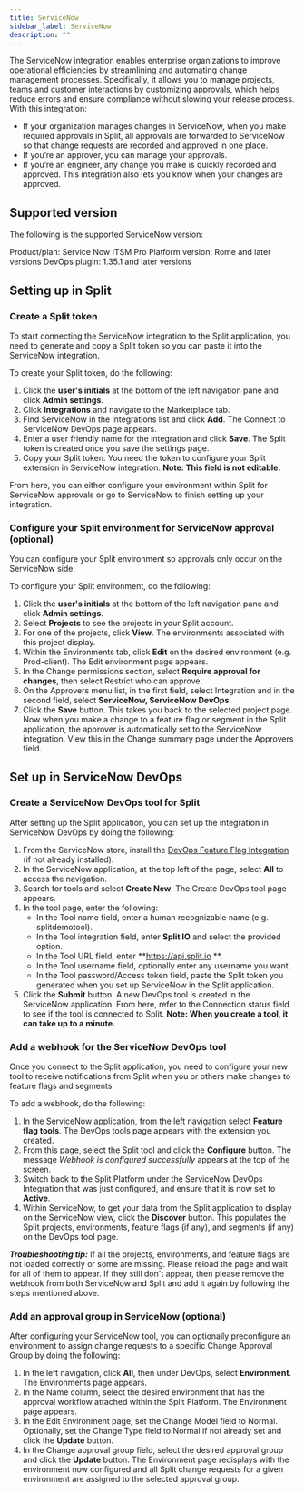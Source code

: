 ```yaml
---
title: ServiceNow
sidebar_label: ServiceNow
description: ""
---
```


<p>
  <button hidden style={{borderRadius:'8px', border:'1px', fontFamily:'Courier New', fontWeight:'800', textAlign:'left'}}> help.split.io link: https://help.split.io/hc/en-us/articles/5524203735181-ServiceNow </button>
</p>

The ServiceNow integration enables enterprise organizations to improve operational efficiencies by streamlining and automating change management processes. Specifically, it allows you to manage projects, teams and customer interactions by customizing approvals, which helps reduce errors and ensure compliance without slowing your release process. With this integration:

* If your organization manages changes in ServiceNow, when you make required approvals in Split, all approvals are forwarded to ServiceNow so that change requests are recorded and approved in one place.
* If you’re an approver, you can manage your approvals.
* If you’re an engineer, any change you make is quickly recorded and approved. This integration also lets you know when your changes are approved.

## Supported version

The following is the supported ServiceNow version:

Product/plan: Service Now ITSM Pro
Platform version: Rome and later versions
DevOps plugin: 1.35.1 and later versions

## Setting up in Split

### Create a Split token
To start connecting the ServiceNow integration to the Split application, you need to generate and copy a Split token so you can paste it into the ServiceNow integration.

To create your Split token, do the following:

1. Click the **user's initials** at the bottom of the left navigation pane and click **Admin settings**.
2. Click **Integrations** and navigate to the Marketplace tab.
3. Find ServiceNow in the integrations list and click **Add**. The Connect to ServiceNow DevOps page appears.
4. Enter a user friendly name for the integration and click **Save**. The Split token is created once you save the settings page. 
5. Copy your Split token. You need the token to configure your Split extension in ServiceNow integration.
  **Note: This field is not editable.**

From here, you can either configure your environment within Split for ServiceNow approvals or go to ServiceNow to finish setting up your integration.

### Configure your Split environment for ServiceNow approval (optional)

You can configure your Split environment so approvals only occur on the ServiceNow side.

To configure your Split environment, do the following:

1. Click the **user's initials** at the bottom of the left navigation pane and click **Admin settings**.
2. Select **Projects** to see the projects in your Split account. 
3. For one of the projects, click **View**. The environments associated with this project display.
4. Within the Environments tab, click **Edit** on the desired environment (e.g. Prod-client). The Edit environment page appears.
5. In the Change permissions section, select **Require approval for changes**, then select Restrict who can approve.
6. On the Approvers menu list, in the first field, select Integration and in the second field, select **ServiceNow, ServiceNow DevOps**.
7. Click the **Save** button. This takes you back to the selected project page. Now when you make a change to a feature flag or segment in the Split application, the approver is automatically set to the ServiceNow integration.  View this in the Change summary page under the Approvers field. 
  
## Set up in ServiceNow DevOps

### Create a ServiceNow DevOps tool for Split
After setting up the Split application, you can set up the integration in ServiceNow DevOps by doing the following: 

1. From the ServiceNow store, install the [DevOps Feature Flag Integration](https://store.servicenow.com/$appstore.do#!/store/application/632860a753a301104a6eddeeff7b1266/) (if not already installed).
2. In the ServiceNow application, at the top left of the page, select **All** to access the navigation.
3. Search for tools and select **Create New**. The Create DevOps tool page appears.
4. In the tool page, enter the following:
    * In the Tool name field, enter a human recognizable name (e.g. splitdemotool).
    * In the Tool integration field, enter **Split IO** and select the provided option. 
    * In the Tool URL field, enter **https://api.split.io **.
    * In the Tool username field, optionally enter any username you want.
    * In the Tool password/Access token field, paste the Split token you generated when you set up ServiceNow in the Split application.
5. Click the **Submit** button. A new DevOps tool is created in the ServiceNow application. From here, refer to the Connection status field to see if  the tool is connected to Split.
 **Note: When you create a tool, it can take up to a minute.**

### Add a webhook for the ServiceNow DevOps tool
Once you connect to the Split application, you need to configure your new tool to receive notifications from Split when you or others make changes to feature flags and segments.

To add a webhook, do the following:

1. In the ServiceNow application, from the left navigation select **Feature flag tools**. The DevOps tools page appears with the extension you created.
2. From this page, select the Split tool and click the **Configure** button. The message *Webhook is configured successfully* appears at the top of the screen.
3. Switch back to the Split Platform under the ServiceNow DevOps Integration that was just configured, and ensure that it is now set to **Active**.
4. Within ServiceNow, to get your data from the Split application to display on the ServiceNow view, click the **Discover** button. This populates the Split projects, environments, feature flags (if any), and segments (if any) on the DevOps tool page.

___Troubleshooting tip:___ If all the projects, environments, and feature flags are not loaded correctly or some are missing. Please reload the page and wait for all of them to appear. If they still don't appear, then please remove the webhook from both ServiceNow and Split and add it again by following the steps mentioned above.

### Add an approval group in ServiceNow (optional)

After configuring your ServiceNow tool, you can optionally preconfigure an environment to assign change requests to a specific Change Approval Group by doing the following:

1. In the left navigation, click **All**, then under DevOps, select **Environment**. The Environments page appears. 
2. In the Name column, select the desired environment that has the approval workflow attached within the Split Platform. The Environment page appears.
3. In the Edit Environment page, set the Change Model field to Normal. Optionally, set the Change Type field to Normal if not already set and click the **Update** button.
4. In the Change approval group field, select the desired approval group and click the **Update** button. The Environment page redisplays with the environment now configured and all Split change requests for a given environment are assigned to the selected approval group.
